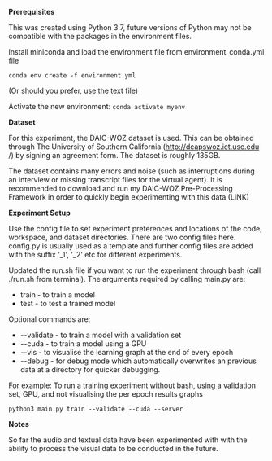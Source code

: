 **Prerequisites**

This was created using Python 3.7, future versions of Python may not be compatible with the packages in the environment files. 

Install miniconda and load the environment file from environment_conda.yml file

`conda env create -f environment.yml`

(Or should you prefer, use the text file)

Activate the new environment: `conda activate myenv`

**Dataset**

For this experiment, the DAIC-WOZ dataset is used. This can be obtained
 through The University of Southern California (http://dcapswoz.ict.usc.edu
 /) by signing an agreement form. The dataset is roughly 135GB. 
 
 The dataset contains many errors and noise (such as interruptions during an
  interview or missing transcript files for the virtual agent). It is
   recommended to download and run my DAIC-WOZ Pre-Processing Framework in
    order to quickly begin experimenting with this data (LINK)

**Experiment Setup**

Use the config file to set experiment preferences and locations of the code, workspace, and dataset directories. There are two config files here. config.py is usually used as a template and further config files are added with the suffix '_1', '_2' etc for different experiments. 

Updated the run.sh file if you want to run the experiment through bash (call
 ./run.sh from terminal). The arguments required by calling main.py
  are: 
 - train - to train a model 
- test - to test a trained model

Optional commands are: 
- --validate - to train a model with a validation set
- --cuda - to train a model using a GPU
- --vis - to visualise the learning graph at the end of every epoch
- --debug - for debug mode which automatically overwrites an previous data at
  a directory for quicker debugging. 

For example: To run a training experiment without bash, using a validation
 set, GPU, and not visualising the per epoch results graphs
 
 `python3 main.py train --validate --cuda --server`

**Notes**

So far the audio and textual data have been experimented with with the
 ability to process the visual data to be conducted in the future.  

